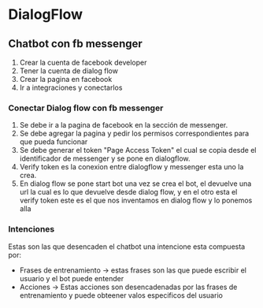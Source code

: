 # DialogFlow

## Chatbot con fb messenger

1. Crear la cuenta de facebook developer
2. Tener la cuenta de dialog flow
3. Crear la pagina en facebook
4. Ir a integraciones y conectarlos

### Conectar Dialog flow con fb messenger

1. Se debe ir a la pagina de facebook en la sección de messenger.
2. Se debe agregar la pagina y pedir los permisos correspondientes para que pueda funcionar
3. Se debe generar el token "Page Access Token" el cual se copia desde el identificador de messenger y se pone en dialogflow.
4. Verify token es la conexion entre dialogflow y messenger esta uno la crea.
5. En dialog flow se pone start bot una vez se crea el bot, el devuelve una url la cual es lo que devuelve desde dialog flow, y en el otro esta el verify token este es el que nos inventamos en dialog flow y lo ponemos alla

### Intenciones

Estas son las que desencaden el chatbot una intencione esta compuesta por:

- Frases de entrenamiento -> estas frases son las que puede escribir el usuario y el bot puede entender
- Acciones -> Estas acciones son desencadenadas por las frases de entrenamiento y puede obteener valos especificos del usuario